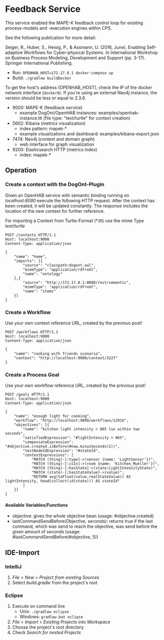 # Feedback Service

This service enabled the MAPE-K feedback control loop for existing process-models and -execution engines within CPS.

See the following publication for more detail:

Seiger, R., Huber, S., Heisig, P., & Assmann, U. (2016, June). Enabling Self-adaptive Workflows for Cyber-physical Systems. In International Workshop on Business Process Modeling, Development and Support (pp. 3-17). Springer International Publishing.

* Run: ```OPENHAB_HOST=172.17.0.1 docker-compose up```
* Build: ```./gradlew buildDocker```

To get the host's address (OPENHAB_HOST), check the IP of the docker network interface (```docker0```).
If you're using an external Neo4j instance, the version should be less or equal to 2.3.6.

* 9000: MAPE-K (feedback service)
    * example DogOnt/OpenHAB instances: examples/openhab-instance.ttl (file type: "text/turtle" for context creation)
* 5602: Kibana (metrics visualization)
    * index pattern: mapek-*
    * example visualizations and dashboard: examples/kibana-export.json
* 7474: Neo4j (context and domain graph)
    * web interface for graph visualization
* 9200: Elasticsearch HTTP (metrics index)
    * index: mapek-*

## Operation

### Create a context with the DogOnt-Plugin

Given an OpenHAB service with semantic binding running on *localhost:8080* execute the following HTTP request.
After the context has been created, it will be updated constantly.
The response includes the location of the new context for further reference.

For importing a Context from Turtle-Format (*.ttl) use the mime Type *text/turtle*

```
POST /contexts HTTP/1.1
Host: localhost:9000
Content-Type: application/json

{
    "name": "home",
    "imports": [{
        "source": "classpath:dogont.owl",
        "mimeType": "application/rdf+xml",
        "name": "ontology"
    },{
        "source": "http://172.17.0.1:8080/rest/semantic",
        "mimeType": "application/rdf+xml",
        "name": "items"
    }]
} 
```

### Create a Workflow

Use your own context reference URL, created by the previous post!

```
POST /workflows HTTP/1.1
Host: localhost:9000
Content-Type: application/json

{
    "name": "cooking with friends scenario",
    "context": "http://localhost:9000/context/3227"
}
```

### Create a Process Goal

Use your own workflow reference URL, created by the previous post!

```
POST /goals HTTP/1.1
Host: localhost:9000
Content-Type: application/json

{
    "name": "enough light for cooking",
    "workflow": "http://localhost:9000/workflows/12916",
    "objectives": [{
        "name": "kitchen light intensity > 865 lux within two seconds",
        "satisfiedExpression": "#lightIntensity > 865",
        "compensateExpression": "#objective.created.isBefore(#now.minusSeconds(2))",
        "testNodeIdExpression": "#stateId",
        "contextExpressions": [
            "MATCH (thing)-[:type]->(sensor {name: 'LightSensor'})",
            "MATCH (thing)-[:isIn]->(room {name: 'Kitchen_Mueller'})",
            "MATCH (thing)-[:hasState]->(state:LightIntensityState)",
            "MATCH (state)-[:hasStateValue]->(value)",
            "RETURN avg(toFloat(value.realStateValue)) AS lightIntensity, head(collect(id(state))) AS stateId"
        ]
    }]
}
```

#### Available Variables/Functions
* objective: gives the whole objective bean (usage: #objective.created)
* lastCommandSendBefore(Objective, seconds): returns true if the last command, which was send to reach the objective,
was send before the given amount of seconds (usage: #lastCommandSendBefore(#objective, 5))

## IDE-Import

### IntelliJ

1. *File* > *New* > *Project from existing Sources*
2. Select *build.gradle* from the project's root

### Eclipse

1. Execute on command line
    * Unix: ```./gradlew eclipse```
    * Windows: ```gradlew.bat eclipse```
2. *File* > *Import* > *Existing Projects into Workspace*
3. Choose the project's root directory
4. Check *Search for nested Projects*
